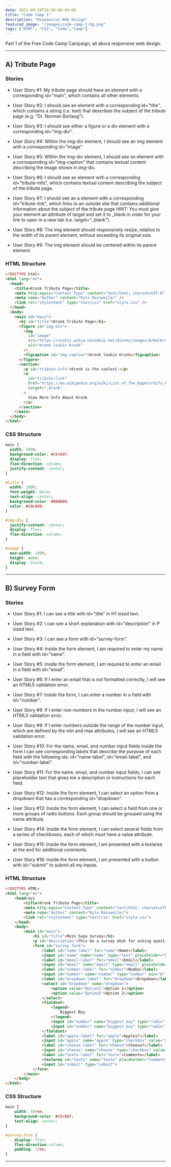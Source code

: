```yaml
---
date: 2021-09-28T10:58:08-04:00
title: "Code Camp 1"
description: "Responsive Web Design"
featured_image: "/images/code-camp-1-bg.png"
tags: ["HTMl", "CSS", "Code","Camp"]
---
```


Part 1 of the Free Code Camp Campaign, all about responsive web design.

<!--more-->

___

## A) Tribute Page

### Stories

- User Story #1: My tribute page should have an element with a corresponding id="main", which contains all other elements.

- User Story #2: I should see an element with a corresponding id="title", which contains a string (i.e. text) that describes the subject of the tribute page (e.g. "Dr. Norman Borlaug").

- User Story #3: I should see either a figure or a div element with a corresponding id="img-div".

- User Story #4: Within the img-div element, I should see an img element with a corresponding id="image".

- User Story #5: Within the img-div element, I should see an element with a corresponding id="img-caption" that contains textual content describing the image shown in img-div.

- User Story #6: I should see an element with a corresponding id="tribute-info", which contains textual content describing the subject of the tribute page.

- User Story #7: I should see an a element with a corresponding id="tribute-link", which links to an outside site that contains additional information about the subject of the tribute page HINT: You must give your element an attribute of target and set it to \_blank in order for your link to open in a new tab (i.e. target="\_blank").

- User Story #8: The img element should responsively resize, relative to the width of its parent element, without exceeding its original size.

- User Story #9: The img element should be centered within its parent element.

### HTML Structure

```html
<!DOCTYPE html>
<html lang="en">
  <head>
    <title>Kronk Tribute Page</title>
    <meta http-equiv="Content-Type" content="text/html; charset=UTF-8" />
    <meta name="Author" content="Kyle Rassweiler" />
    <link rel="stylesheet" type="text/css" href="style.css" />
  </head>
  <body>
    <main id="main">
      <h1 id="title">Kronk Tribute Page</h1>
      <figure id="img-div">
        <img
          id="image"
          src="https://static.wikia.nocookie.net/disney/images/6/64/Kronk_.jpg"
          alt="Kronk lookin Krunk"
        />
        <figcaption id="img-caption">Kronk lookin Krunk</figcaption>
      </figure>
      <section>
        <p id="tribute-info">Kronk is the coolest.</p>
        <a
          id="tribute-link"
          href="https://en.wikipedia.org/wiki/List_of_The_Emperor%27s_New_Groove_characters#Kronk"
          target="_blank"
        >
          View More Info About Kronk
        </a>
      </section>
    </main>
  </body>
</html>
```

### CSS Structure

```css
main {
  width: 100%;
  background-color: #c5c6d7;
  display: flex;
  flex-direction: column;
  justify-content: center;
}

#title {
  width: 100%;
  font-weight: bold;
  text-align: center;
  background-color: #060606;
  color: #c9c9d9;
}

#img-div {
  justify-content: center;
  display: flex;
  flex-direction: column;
}

#image {
  max-width: 100%;
  height: auto;
  display: block;
}
```

___

## B) Survey Form

### Stories

- User Story #1: I can see a title with id="title" in H1 sized text.

- User Story #2: I can see a short explanation with id="description" in P sized text.

- User Story #3: I can see a form with id="survey-form".

- User Story #4: Inside the form element, I am required to enter my name in a field with id="name".

- User Story #5: Inside the form element, I am required to enter an email in a field with id="email".

- User Story #6: If I enter an email that is not formatted correctly, I will see an HTML5 validation error.

- User Story #7: Inside the form, I can enter a number in a field with id="number".

- User Story #8: If I enter non-numbers in the number input, I will see an HTML5 validation error.

- User Story #9: If I enter numbers outside the range of the number input, which are defined by the min and max attributes, I will see an HTML5 validation error.

- User Story #10: For the name, email, and number input fields inside the form I can see corresponding labels that describe the purpose of each field with the following ids: id="name-label", id="email-label", and id="number-label".

- User Story #11: For the name, email, and number input fields, I can see placeholder text that gives me a description or instructions for each field.

- User Story #12: Inside the form element, I can select an option from a dropdown that has a corresponding id="dropdown".

- User Story #13: Inside the form element, I can select a field from one or more groups of radio buttons. Each group should be grouped using the name attribute.

- User Story #14: Inside the form element, I can select several fields from a series of checkboxes, each of which must have a value attribute.

- User Story #15: Inside the form element, I am presented with a textarea at the end for additional comments.

- User Story #16: Inside the form element, I am presented with a button with id="submit" to submit all my inputs.

### HTML Structure

```html
<!DOCTYPE HTML>
<html lang="en">
	<head>oys
		<title>Kronk Tribute Page</title>
		<meta http-equiv="Content-Type" content="text/html; charset=UTF-8" />
		<meta name="Author" content="Kyle Rassweiler">
		<link rel="stylesheet" type="text/css" href="style.css">
	</head>
	<body>
		<main id="main">
			<h1 id="title">Mein Supa Survey</h1>
			<p id="description">This be a survey what for asking questions</p>
			<form id="survey-form">
				<label id="name-label" for="name">Name</label>
				<input id="name" name="name" type="text" placeholder="Big Toys" required/>
				<label id="email-label" for="email">Email</label>
				<input id="email" name="email" type="email" placeholder="Biger@Toys.boys" required/>
				<label id="number-label" for="number">Numba</label>
				<input id="number" name="number" type="number" min="0" max="10" placeholder="9"/>
				<label id="dropdown-label" for="dropdown">Dropdown</label>
				<select id="dropdown" name="dropdown">
					<option value="Option1">Option 1</option>
					<option value="Option2">Option 2</option>
				</select>
				<fieldset>
					<legend>
						Biggest Boy
					</legend>
					<input id="number" name="biggest_boy" type="radio" value="Jung-li">Jung Li</input>
					<input id="number" name="biggest_boy" type="radio" value="Jeff">Jeff SingleBridge</input>
				</fieldset>
				<label id="apple-label" for="apple">Apples?</label>
				<input id="apple" name="apple" type="checkbox" value="apples"/>
				<label id="cheese-label" for="cheese">Cheese?</label>
				<input id="cheese" name="cheese" type="checkbox" value="cheese"/>
				<label id="texto-label" for="texto">Commento</label>
				<textarea id="texto" name="texto" placeholder="Comments ?"></textarea>
				<input id="submit" type="submit">
			</form>
		</main>
	</body>
</html>
```

### CSS Structure

```css
main {
	width: 50rem;
	background-color: #c5c6d7;
	text-align: center;
}

#survey-form {
	display: flex;
	flex-direction:column;
	padding: 1rem;
}
```

___